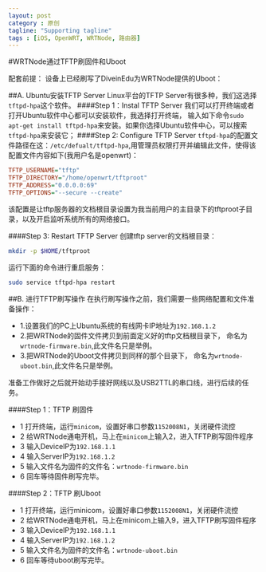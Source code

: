 ```yaml
---
layout: post
category : 原创
tagline: "Supporting tagline"
tags : [iOS, OpenWRT, WRTNode, 路由器]
---
```

#WRTNode通过TFTP刷固件和Uboot



配套前提：
设备上已经刷写了DiveinEdu为WRTNode提供的Uboot：


 ##A.  Ubuntu安装TFTP Server
Linux平台的TFTP Server有很多种，我们这选择`tftpd-hpa`这个软件。
####Step 1：Instal TFTP Server
我们可以打开终端或者打开Ubuntu软件中心都可以安装软件，我选择打开终端，
输入如下命令`sudo apt-get install tftpd-hpa`来安装。如果你选择Ubuntu软件中心，可以搜索`tftpd-hpa`来安装它；
####Step 2: Configure TFTP Server
`tftpd-hpa`的配置文件路径在这：`/etc/defualt/tftpd-hpa`,用管理员权限打开并编辑此文件，使得该配置文件内容如下(我用户名是openwrt)：

```ini
TFTP_USERNAME="tftp"
TFTP_DIRECTORY="/home/openwrt/tftproot"
TFTP_ADDRESS="0.0.0.0:69"
TFTP_OPTIONS="--secure --create"
```

该配置是让tftp服务器的文档根目录设置为我当前用户的主目录下的tftproot子目录，以及开启监听系统所有的网络接口。

####Step 3: Restart TFTP Server
创建tftp server的文档根目录：

```bash
mkdir -p $HOME/tftproot
```

运行下面的命令进行重启服务：

```bash
sudo service tftpd-hpa restart
```


##B. 进行TFTP刷写操作
在执行刷写操作之前，我们需要一些网络配置和文件准备操作：

- 1.设置我们的PC上Ubuntu系统的有线网卡IP地址为`192.168.1.2`
- 2.把WRTNode的固件文件拷贝到前面定义好的tftp文档根目录下，
命名为`wrtnode-firmware.bin`,此文件名只是举例。
- 3.把WRTNode的Uboot文件拷贝到同样的那个目录下，
命名为`wrtnode-uboot.bin`,此文件名只是举例。

准备工作做好之后就开始动手接好网线以及USB2TTL的串口线，进行后续的任务。

####Step 1：TFTP 刷固件
- 1 打开终端，运行`minicom`，设置好串口参数`1152008N1`，关闭硬件流控
- 2 给WRTNode通电开机，马上在`minicom`上输入2，进入TFTP刷写固件程序
- 3 输入DeviceIP为`192.168.1.1`
- 4 输入ServerIP为`192.168.1.2`
- 5 输入文件名为固件的文件名：`wrtnode-firmware.bin`
- 6 回车等待固件刷写完毕。


####Step 2：TFTP 刷Uboot
- 1 打开终端，运行minicom，设置好串口参数`1152008N1`，关闭硬件流控
- 2 给WRTNode通电开机，马上在minicom上输入9，进入TFTP刷写固件程序
- 3 输入DeviceIP为`192.168.1.1`
- 4 输入ServerIP为`192.168.1.2`
- 5 输入文件名为固件的文件名：`wrtnode-uboot.bin`
- 6 回车等待uboot刷写完毕。